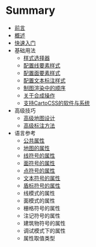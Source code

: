 # Summary

* [前言](README.md)
* [概述](src/introduction/intro.md)
* [快速入门](src/quickstart/quickstart.md)
* 基础用法
   * [样式选择器](src/basics/selectors.md)
   * [配置线要素样式](src/basics/styling_lines.md)
   * [配置面要素样式](src/basics/styling_polygons.md)
   * [配置文本标注样式](src/basics/styling_labels.md)
   * [制图渲染中的顺序](src/basics/symbolizers_order.md)
   * [关于合成操作](src/basics/compositing_ref.md)
   * [支持CartoCSS的软件与系统](src/basics/softwares.md)
* 高级技巧
   * [高级地图设计](src/advanced/map_design.md)
   * [高级标注方法](src/advanced/adv-label-placement.md)
* 语言参考
   * [公共属性](src/lang-ref/public-attrs.md)
   * [地图的属性](src/lang-ref/map-attrs.md)
   * [线符号的属性](src/lang-ref/line-attrs.md)
   * [面符号的属性](src/lang-ref/polygon-attrs.md)
   * [点符号的属性](src/lang-ref/point-attrs.md)
   * [文本符号的属性](src/lang-ref/text-attrs.md)
   * [盾标符号的属性](src/lang-ref/shield-attrs.md)
   * 线模式的属性
   * 面模式的属性
   * 栅格符号的属性
   * 注记符号的属性
   * 建筑物符号的属性
   * 调试模式下的属性
   * 属性取值类型


